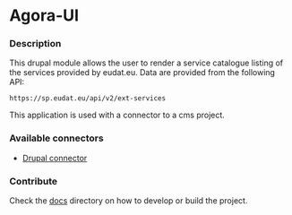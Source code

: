 # Agora-UI

### Description

This drupal module allows the user to render a service catalogue listing of the services provided by eudat.eu. Data are provided from the following API:

```
https://sp.eudat.eu/api/v2/ext-services
```
This application is used with a connector to a cms project.

### Available connectors

  - [Drupal connector](https://github.com/grnet/agora-drupal-connector)

### Contribute

Check the [docs](https://github.com/grnet/agora-catalogue-react-view/blob/master/docs) directory on how to develop or build the project.
